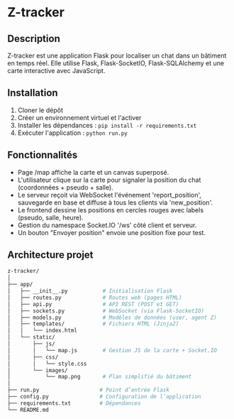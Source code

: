 # Z-tracker

## Description
Z-tracker est une application Flask pour localiser un chat dans un bâtiment en temps réel. Elle utilise Flask, Flask-SocketIO, Flask-SQLAlchemy et une carte interactive avec JavaScript.

## Installation
1. Cloner le dépôt
2. Créer un environnement virtuel et l'activer
3. Installer les dépendances : `pip install -r requirements.txt`
4. Exécuter l'application : `python run.py`

## Fonctionnalités
- Page /map affiche la carte et un canvas superposé.
- L'utilisateur clique sur la carte pour signaler la position du chat (coordonnées + pseudo + salle).
- Le serveur reçoit via WebSocket l'événement 'report_position', sauvegarde en base et diffuse à tous les clients via 'new_position'.
- Le frontend dessine les positions en cercles rouges avec labels (pseudo, salle, heure).
- Gestion du namespace Socket.IO '/ws' côté client et serveur.
- Un bouton "Envoyer position" envoie une position fixe pour test.

## Architecture projet
```bash
z-tracker/
│
├── app/
│   ├── __init__.py           # Initialisation Flask
│   ├── routes.py             # Routes web (pages HTML)
│   ├── api.py                # API REST (POST et GET)
│   ├── sockets.py            # WebSocket (via Flask-SocketIO)
│   ├── models.py             # Modèles de données (user, agent Z)
│   ├── templates/            # Fichiers HTML (Jinja2)
│   │   └── index.html
│   └── static/
│       ├── js/
│       │   └── map.js        # Gestion JS de la carte + Socket.IO
│       ├── css/
│       │   └── style.css
│       └── images/
│           └── map.png       # Plan simplifié du bâtiment
│
├── run.py                   # Point d’entrée Flask
├── config.py                # Configuration de l’application
├── requirements.txt         # Dépendances
└── README.md
```
